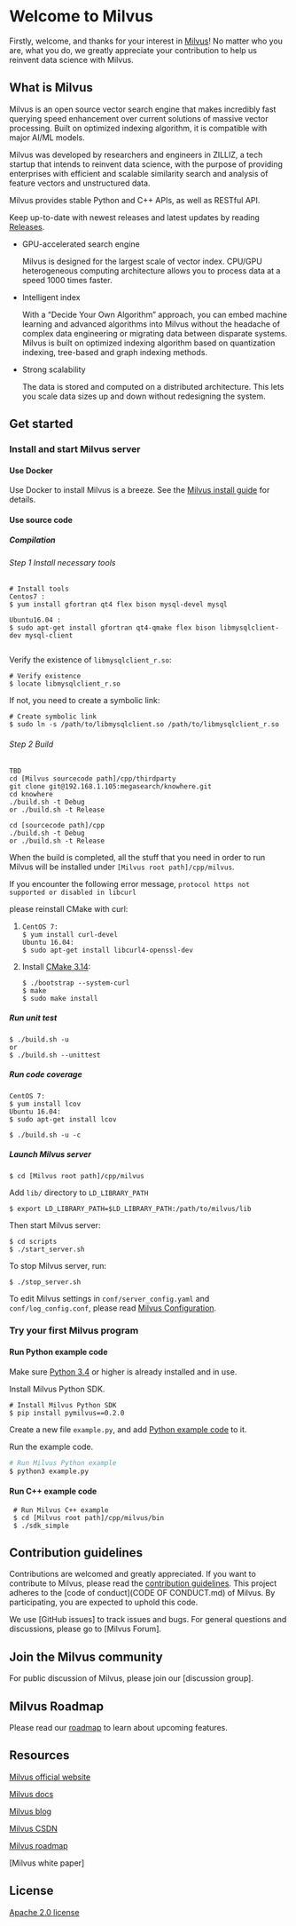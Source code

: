 # Welcome to Milvus

Firstly, welcome, and thanks for your interest in [Milvus](https://milvus.io)! No matter who you are, what you do, we greatly appreciate your contribution to help us reinvent data science with Milvus.

## What is Milvus

Milvus is an open source vector search engine that makes incredibly fast querying speed enhancement over current solutions of massive vector processing. Built on optimized indexing algorithm, it is compatible with major AI/ML models.

Milvus was developed by researchers and engineers in ZILLIZ, a tech startup that intends to reinvent data science, with the purpose of providing enterprises with efficient and scalable similarity search and analysis of feature vectors and unstructured data. 

Milvus provides stable Python and C++ APIs, as well as RESTful API.

Keep up-to-date with newest releases and latest updates by reading [Releases](milvus-io/doc/master/releases).

- GPU-accelerated search engine

  Milvus is designed for the largest scale of vector index. CPU/GPU heterogeneous computing architecture allows you to process data at a speed 1000 times faster.

- Intelligent index

  With a “Decide Your Own Algorithm” approach, you can embed machine learning and advanced algorithms into Milvus without the headache of complex data engineering or migrating data between disparate systems. Milvus is built on optimized indexing algorithm based on quantization indexing, tree-based and graph indexing methods.

- Strong scalability

  The data is stored and computed on a distributed architecture. This lets you scale data sizes up and down without redesigning the system.

## Get started

### Install and start Milvus server

#### Use Docker

Use Docker to install Milvus is a breeze. See the [Milvus install guide](doc/master/userguide/install_milvus.md) for details.

#### Use source code

##### Compilation

###### Step 1 Install necessary tools

```shell
# Install tools
Centos7 : 
$ yum install gfortran qt4 flex bison mysql-devel mysql
    
Ubuntu16.04 : 
$ sudo apt-get install gfortran qt4-qmake flex bison libmysqlclient-dev mysql-client
       
```

Verify the existence of `libmysqlclient_r.so`:

```shell
# Verify existence
$ locate libmysqlclient_r.so
```

If not, you need to create a symbolic link:

```shell
# Create symbolic link
$ sudo ln -s /path/to/libmysqlclient.so /path/to/libmysqlclient_r.so
```

###### Step 2 Build

```shell
TBD
cd [Milvus sourcecode path]/cpp/thirdparty
git clone git@192.168.1.105:megasearch/knowhere.git
cd knowhere
./build.sh -t Debug
or ./build.sh -t Release

cd [sourcecode path]/cpp
./build.sh -t Debug
or ./build.sh -t Release
```

When the build is completed, all the stuff that you need in order to run Milvus will be installed under `[Milvus root path]/cpp/milvus`.

If you encounter the following error message,
`protocol https not supported or disabled in libcurl`

please reinstall CMake with curl:

1. ```shell
   CentOS 7:   
   $ yum install curl-devel
   Ubuntu 16.04: 
   $ sudo apt-get install libcurl4-openssl-dev
   ```

2. Install [CMake 3.14](https://github.com/Kitware/CMake/releases/download/v3.14.6/cmake-3.14.6.tar.gz): 

   ```shell
   $ ./bootstrap --system-curl 
   $ make 
   $ sudo make install
   ```

##### Run unit test

```shell
$ ./build.sh -u
or
$ ./build.sh --unittest
```

##### Run code coverage

```shell
CentOS 7:   
$ yum install lcov
Ubuntu 16.04: 
$ sudo apt-get install lcov
    
$ ./build.sh -u -c
```

##### Launch Milvus server

```shell
$ cd [Milvus root path]/cpp/milvus
```

Add `lib/` directory to `LD_LIBRARY_PATH`

```
$ export LD_LIBRARY_PATH=$LD_LIBRARY_PATH:/path/to/milvus/lib
```

Then start Milvus server:

```
$ cd scripts
$ ./start_server.sh
```

To stop Milvus server, run:

```shell
$ ./stop_server.sh
```

To edit Milvus settings in `conf/server_config.yaml` and `conf/log_config.conf`, please read [Milvus Configuration](milvus-io/milvus/doc/master/reference/milvus_config.md).

### Try your first Milvus program

#### Run Python example code

Make sure [Python 3.4](https://www.python.org/downloads/) or higher is already installed and in use.

Install Milvus Python SDK.

```shell
# Install Milvus Python SDK
$ pip install pymilvus==0.2.0
```

Create a new file `example.py`, and add [Python example code](https://github.com/milvus-io/pymilvus/blob/branch-0.3.1/examples/AdvancedExample.py) to it.

Run the example code.

```python
# Run Milvus Python example
$ python3 example.py
```

#### Run C++ example code

```shell
 # Run Milvus C++ example
 $ cd [Milvus root path]/cpp/milvus/bin
 $ ./sdk_simple
```

## Contribution guidelines

Contributions are welcomed and greatly appreciated. If you want to contribute to Milvus, please read the [contribution guidelines](CONTRIBUTING.md). This project adheres to the [code of conduct](CODE OF CONDUCT.md) of Milvus. By participating, you are expected to uphold this code.

We use [GitHub issues] to track issues and bugs. For general questions and discussions, please go to [Milvus Forum]. 

## Join the Milvus community

For public discussion of Milvus, please join our [discussion group]. 

## Milvus Roadmap

Please read our [roadmap](milvus-io/milvus/doc/master/roadmap.md) to learn about upcoming features.

## Resources

[Milvus official website](https://milvus.io)

[Milvus docs](https://www.milvus.io/docs/en/QuickStart/)

[Milvus blog](https://www.milvus.io/blog/)

[Milvus CSDN](https://mp.csdn.net/mdeditor/100041006#)

[Milvus roadmap](milvus-io/milvus/doc/master/roadmap.md)

[Milvus white paper]

## License

[Apache 2.0 license](milvus-io/milvus/LICENSE.md)